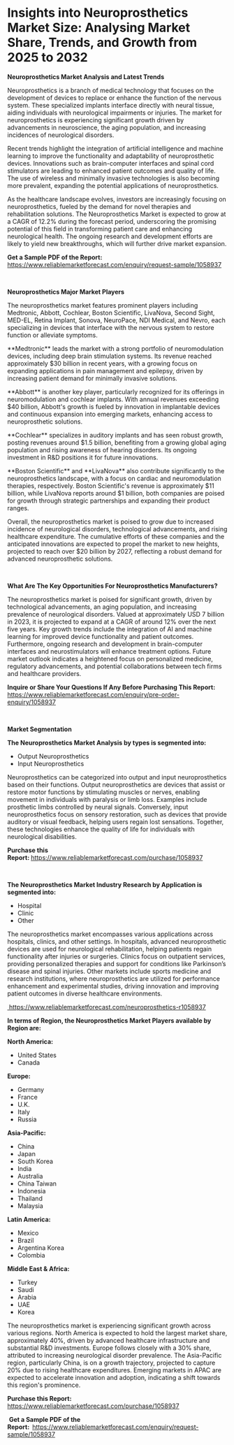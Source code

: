 <p><h1>Insights into Neuroprosthetics Market Size: Analysing Market Share, Trends, and Growth from 2025 to 2032</h1></p><p><strong>Neuroprosthetics Market Analysis and Latest Trends</strong></p>
<p><p>Neuroprosthetics is a branch of medical technology that focuses on the development of devices to replace or enhance the function of the nervous system. These specialized implants interface directly with neural tissue, aiding individuals with neurological impairments or injuries. The market for neuroprosthetics is experiencing significant growth driven by advancements in neuroscience, the aging population, and increasing incidences of neurological disorders. </p><p>Recent trends highlight the integration of artificial intelligence and machine learning to improve the functionality and adaptability of neuroprosthetic devices. Innovations such as brain-computer interfaces and spinal cord stimulators are leading to enhanced patient outcomes and quality of life. The use of wireless and minimally invasive technologies is also becoming more prevalent, expanding the potential applications of neuroprosthetics.</p><p>As the healthcare landscape evolves, investors are increasingly focusing on neuroprosthetics, fueled by the demand for novel therapies and rehabilitation solutions. The Neuroprosthetics Market is expected to grow at a CAGR of 12.2% during the forecast period, underscoring the promising potential of this field in transforming patient care and enhancing neurological health. The ongoing research and development efforts are likely to yield new breakthroughs, which will further drive market expansion.</p></p>
<p><strong>Get a Sample PDF of the Report:&nbsp;</strong> <a href="https://www.reliablemarketforecast.com/enquiry/request-sample/1058937?utm_campaign=2876&utm_medium=2&utm_source=Github&utm_content=ia&utm_term=14042025&utm_id=neuroprosthetics">https://www.reliablemarketforecast.com/enquiry/request-sample/1058937</a></p>
<p>&nbsp;</p>
<p><strong>Neuroprosthetics Major Market Players</strong></p>
<p><p>The neuroprosthetics market features prominent players including Medtronic, Abbott, Cochlear, Boston Scientific, LivaNova, Second Sight, MED-EL, Retina Implant, Sonova, NeuroPace, NDI Medical, and Nevro, each specializing in devices that interface with the nervous system to restore function or alleviate symptoms.</p><p>**Medtronic** leads the market with a strong portfolio of neuromodulation devices, including deep brain stimulation systems. Its revenue reached approximately $30 billion in recent years, with a growing focus on expanding applications in pain management and epilepsy, driven by increasing patient demand for minimally invasive solutions.</p><p>**Abbott** is another key player, particularly recognized for its offerings in neuromodulation and cochlear implants. With annual revenues exceeding $40 billion, Abbott's growth is fueled by innovation in implantable devices and continuous expansion into emerging markets, enhancing access to neuroprosthetic solutions.</p><p>**Cochlear** specializes in auditory implants and has seen robust growth, posting revenues around $1.5 billion, benefiting from a growing global aging population and rising awareness of hearing disorders. Its ongoing investment in R&D positions it for future innovations.</p><p>**Boston Scientific** and **LivaNova** also contribute significantly to the neuroprosthetics landscape, with a focus on cardiac and neuromodulation therapies, respectively. Boston Scientific's revenue is approximately $11 billion, while LivaNova reports around $1 billion, both companies are poised for growth through strategic partnerships and expanding their product ranges.</p><p>Overall, the neuroprosthetics market is poised to grow due to increased incidence of neurological disorders, technological advancements, and rising healthcare expenditure. The cumulative efforts of these companies and the anticipated innovations are expected to propel the market to new heights, projected to reach over $20 billion by 2027, reflecting a robust demand for advanced neuroprosthetic solutions.</p></p>
<p>&nbsp;</p>
<p><strong>What Are The Key Opportunities For Neuroprosthetics Manufacturers?</strong></p>
<p><p>The neuroprosthetics market is poised for significant growth, driven by technological advancements, an aging population, and increasing prevalence of neurological disorders. Valued at approximately USD 7 billion in 2023, it is projected to expand at a CAGR of around 12% over the next five years. Key growth trends include the integration of AI and machine learning for improved device functionality and patient outcomes. Furthermore, ongoing research and development in brain-computer interfaces and neurostimulators will enhance treatment options. Future market outlook indicates a heightened focus on personalized medicine, regulatory advancements, and potential collaborations between tech firms and healthcare providers.</p></p>
<p><strong>Inquire or Share Your Questions If Any Before Purchasing This Report:</strong> <a href="https://www.reliablemarketforecast.com/enquiry/pre-order-enquiry/1058937?utm_campaign=2876&utm_medium=2&utm_source=Github&utm_content=ia&utm_term=14042025&utm_id=neuroprosthetics">https://www.reliablemarketforecast.com/enquiry/pre-order-enquiry/1058937</a></p>
<p>&nbsp;</p>
<p><strong>Market Segmentation</strong></p>
<p><strong>The Neuroprosthetics Market Analysis by types is segmented into:</strong></p>
<p><ul><li>Output Neuroprosthetics</li><li>Input Neuroprosthetics</li></ul></p>
<p><p>Neuroprosthetics can be categorized into output and input neuroprosthetics based on their functions. Output neuroprosthetics are devices that assist or restore motor functions by stimulating muscles or nerves, enabling movement in individuals with paralysis or limb loss. Examples include prosthetic limbs controlled by neural signals. Conversely, input neuroprosthetics focus on sensory restoration, such as devices that provide auditory or visual feedback, helping users regain lost sensations. Together, these technologies enhance the quality of life for individuals with neurological disabilities.</p></p>
<p><strong>Purchase this Report:&nbsp;</strong><a href="https://www.reliablemarketforecast.com/purchase/1058937?utm_campaign=2876&utm_medium=2&utm_source=Github&utm_content=ia&utm_term=14042025&utm_id=neuroprosthetics">https://www.reliablemarketforecast.com/purchase/1058937</a></p>
<p>&nbsp;</p>
<p><strong>The Neuroprosthetics Market Industry Research by Application is segmented into:</strong></p>
<p><ul><li>Hospital</li><li>Clinic</li><li>Other</li></ul></p>
<p><p>The neuroprosthetics market encompasses various applications across hospitals, clinics, and other settings. In hospitals, advanced neuroprosthetic devices are used for neurological rehabilitation, helping patients regain functionality after injuries or surgeries. Clinics focus on outpatient services, providing personalized therapies and support for conditions like Parkinson’s disease and spinal injuries. Other markets include sports medicine and research institutions, where neuroprosthetics are utilized for performance enhancement and experimental studies, driving innovation and improving patient outcomes in diverse healthcare environments.</p></p>
<p><a href="https://www.reliablemarketforecast.com/neuroprosthetics-r1058937?utm_campaign=2876&utm_medium=2&utm_source=Github&utm_content=ia&utm_term=14042025&utm_id=neuroprosthetics">&nbsp;https://www.reliablemarketforecast.com/neuroprosthetics-r1058937</a></p>
<p><strong>In terms of Region, the Neuroprosthetics Market Players available by Region are:</strong></p>
<p>
    <p> <strong> North America: </strong>
        <ul>
            <li>United States</li>
            <li>Canada</li>
        </ul>
        </p> 
    <p> <strong> Europe: </strong>
        <ul>
            <li>Germany</li>
            <li>France</li>
            <li>U.K.</li>
            <li>Italy</li>
            <li>Russia</li>
        </ul>
        </p> 
    <p> <strong> Asia-Pacific: </strong>
        <ul>
            <li>China</li>
            <li>Japan</li>
            <li>South Korea</li>
            <li>India</li>
            <li>Australia</li>
            <li>China Taiwan</li>
            <li>Indonesia</li>
            <li>Thailand</li>
            <li>Malaysia</li>
        </ul>
        </p> 
    <p> <strong> Latin America: </strong>
        <ul>
            <li>Mexico</li>
            <li>Brazil</li>
            <li>Argentina Korea</li>
            <li>Colombia</li>
        </ul>
        </p> 
    <p> <strong> Middle East & Africa: </strong>
        <ul>
            <li>Turkey</li>
            <li>Saudi</li>
            <li>Arabia</li>
            <li>UAE</li>
            <li>Korea</li>
        </ul>
    </p>
    </p>
<p><p>The neuroprosthetics market is experiencing significant growth across various regions. North America is expected to hold the largest market share, approximately 40%, driven by advanced healthcare infrastructure and substantial R&D investments. Europe follows closely with a 30% share, attributed to increasing neurological disorder prevalence. The Asia-Pacific region, particularly China, is on a growth trajectory, projected to capture 20% due to rising healthcare expenditures. Emerging markets in APAC are expected to accelerate innovation and adoption, indicating a shift towards this region's prominence.</p></p>
<p><strong>Purchase this Report: </strong><a href="https://www.reliablemarketforecast.com/purchase/1058937?utm_campaign=2876&utm_medium=2&utm_source=Github&utm_content=ia&utm_term=14042025&utm_id=neuroprosthetics">https://www.reliablemarketforecast.com/purchase/1058937</a></p>
<p>&nbsp;<strong>Get a Sample PDF of the Report:&nbsp;&nbsp;</strong><a href="https://www.reliablemarketforecast.com/enquiry/request-sample/1058937?utm_campaign=2876&utm_medium=2&utm_source=Github&utm_content=ia&utm_term=14042025&utm_id=neuroprosthetics">https://www.reliablemarketforecast.com/enquiry/request-sample/1058937</a></p>
<p><strong></strong></p>
<p><p></p><p></p><p></p></p>